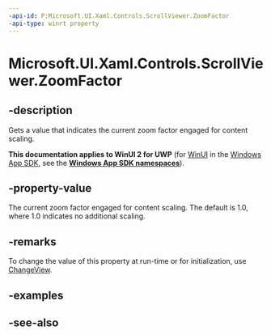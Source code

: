 ```yaml
---
-api-id: P:Microsoft.UI.Xaml.Controls.ScrollViewer.ZoomFactor
-api-type: winrt property
---
```


<!-- Property syntax
public float ZoomFactor { get; }
-->

# Microsoft.UI.Xaml.Controls.ScrollViewer.ZoomFactor

## -description
Gets a value that indicates the current zoom factor engaged for content scaling.

**This documentation applies to WinUI 2 for UWP** (for [WinUI](/windows/apps/winui/winui3/) in the [Windows App SDK](/windows/apps/windows-app-sdk/), see the **[Windows App SDK namespaces](/windows/windows-app-sdk/api/winrt/)**).

## -property-value
The current zoom factor engaged for content scaling. The default is 1.0, where 1.0 indicates no additional scaling.

## -remarks
To change the value of this property at run-time or for initialization, use [ChangeView](scrollviewer_changeview_1425504772.md).

## -examples

## -see-also
